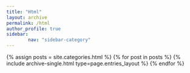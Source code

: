 ```yaml
---
title: "Html"
layout: archive
permalink: /html
author_profile: true
sidebar:                  
        nav: "sidebar-category" 
---
```



{% assign posts = site.categories.html %}
{% for post in posts %} {% include archive-single.html type=page.entries_layout %} {% endfor %}
